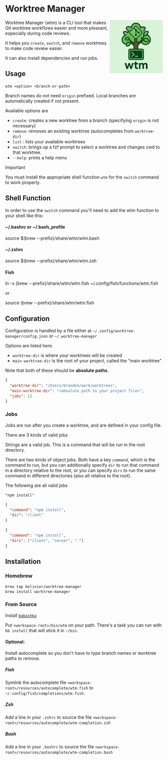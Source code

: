 # Worktree Manager
  
<img src="resources/logo.png" alt="wtm logo" width="170" align="right" />

Worktree Manager (wtm) is a CLI tool that makes Git worktree workflows easier and more pleasant, especially during code reviews.

It helps you <code>create</code>, <code>switch</code>, and <code>remove</code> worktrees to make code review easier.

It can also install dependencies and run jobs.

## Usage

`wtm <option> <branch-or-path>`

Branch names do not need `origin` prefixed. Local branches are automatically created if not present.

Available options are
- `create`: creates a new worktree from a branch (specifying `origin` is not necessary)
- `remove`: removes an existing worktree (autocompletes from `worktree-dir`)
- `list`  : lists your available worktrees
- `switch`: brings up a fzf prompt to select a worktree and changes cwd to that worktree. 
- `--help`: prints a help menu


> [!IMPORTANT]  
> You must install the appropriate shell function `wtm` for the `switch` command to work properly.

## Shell Function

In order to use the `switch` command you'll need to add the wtm function to your shell like this:
#### ~/.bashrc or ~/.bash_profile
source $(brew --prefix)/share/wtm/wtm.bash

#### ~/.zshrc
source $(brew --prefix)/share/wtm/wtm.zsh

#### Fish
ln -s (brew --prefix)/share/wtm/wtm.fish ~/.config/fish/functions/wtm.fish

or

source (brew --prefix)/share/wtm/wtm.fish

## Configuration

Configuration is handled by a file either at
`~/.config/worktree-manager/config.json` or `~/.worktree-manager`

Options are listed here.

- `worktree-dir` is where your worktrees will be created
- `main-worktree-dir` is the root of your project, called the "main worktree"

Note that both of these should be **absolute paths**.

``` json
{
  "worktree-dir": "/Users/brandon/work/worktrees",
  "main-worktree-dir": "<absolute path to your project file>",
  "jobs": []
}
```

### Jobs
Jobs are run after you create a worktree, and are defined in your config file. 

There are 3 kinds of valid jobs

Strings are a valid job.  This is a command that will be run in the root directory.

There are two kinds of object jobs. Both have a key `command`, which is the
command to run, but you can additionally specify `dir` to run that command in a
directory relative to the root, or you can specify `dirs` to run the same
command in different directories (also all relative to the root).

The following are all valid jobs

``` 
"npm install"
```

``` json
{
  "command": "npm install",
  "dir": "client" 
}
```

``` json
{
  "command": "npm install",
  "dirs": ["client", "server", "."]
}
```

## Installation


### Homebrew

``` shell
brew tap bolivier/worktree-manager
brew install worktree-manager
```

### From Source

Install [`babashka`](https://github.com/babashka/babashka)

Put `<workspace-root>/bin/wtm` on your path. There's a task you can run with `bb
install` that will stick it in `~/bin`.

#### Optional:

Install autocomplete so you don't have to type branch names or worktree paths to remove.

##### Fish
Symlink the autocomplete file `<workspace-root>/resources/autocomplete/wtm.fish` to `~/.config/fish/completions/wtm.fish`.

##### Zsh
Add a line in your `.zshrc` to source the file `<workspace-root>/resources/autocomplete/wtm-completion.zsh`

##### Bash
Add a line in your `.bashrc` to source the file `<workspace-root>/resources/autocomplete/wtm-completion.bash`
